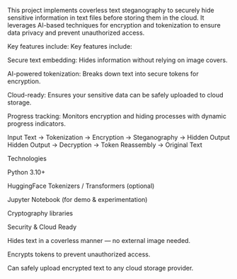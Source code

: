 This project implements coverless text steganography to securely hide sensitive information in text files before storing them in the cloud. It leverages AI-based techniques for encryption and tokenization to ensure data privacy and prevent unauthorized access.

Key features include:
Key features include:

Secure text embedding: Hides information without relying on image covers.

AI-powered tokenization: Breaks down text into secure tokens for encryption.

Cloud-ready: Ensures your sensitive data can be safely uploaded to cloud storage.

Progress tracking: Monitors encryption and hiding processes with dynamic progress indicators.


Input Text → Tokenization → Encryption → Steganography → Hidden Output
Hidden Output → Decryption → Token Reassembly → Original Text

Technologies

Python 3.10+

HuggingFace Tokenizers / Transformers (optional)

Jupyter Notebook (for demo & experimentation)

Cryptography libraries

Security & Cloud Ready

Hides text in a coverless manner — no external image needed.

Encrypts tokens to prevent unauthorized access.

Can safely upload encrypted text to any cloud storage provider.

